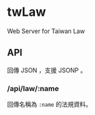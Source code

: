# twLaw
Web Server for Taiwan Law

## API
回傳 JSON ，支援 JSONP 。

### /api/law/:name
回傳名稱為 `:name` 的法規資料。
